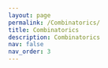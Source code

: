 ```yaml
---
layout: page
permalink: /Combinatorics/
title: Combinatorics
description: Combinatorics
nav: false
nav_order: 3
---
```


<!--
For now, this page is assumed to be a static description of your courses. You can convert it to a collection similar to `_projects/` so that you can have a dedicated page for each course.

Organize your courses by years, topics, or universities, however you like!
-->